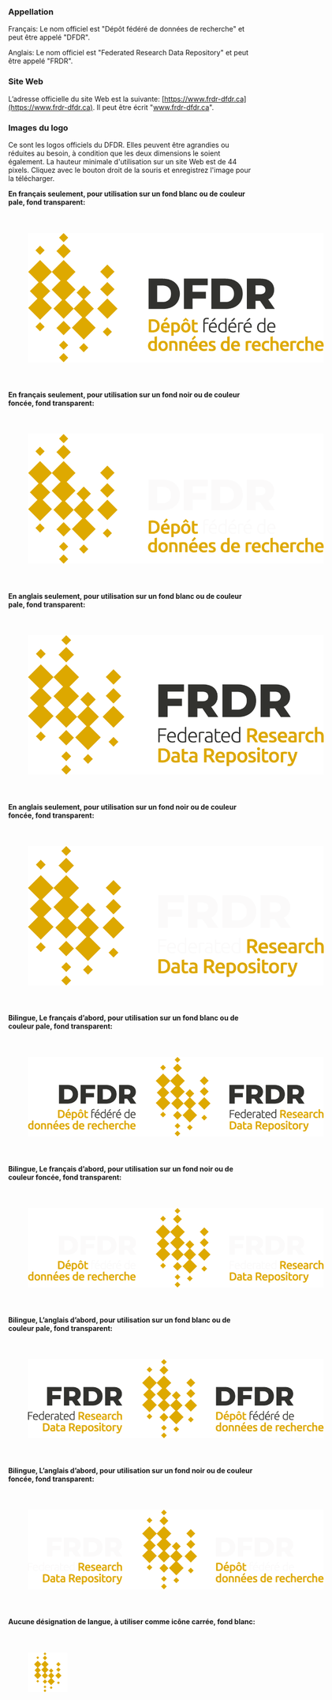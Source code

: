 <h3>Appellation</h3>

Français: Le nom officiel est "Dépôt fédéré de données de recherche" et peut être appelé "DFDR".

Anglais: Le nom officiel est "Federated Research Data Repository" et peut être appelé "FRDR".

<h3>Site Web</h3>

L’adresse officielle du site Web est la suivante: [https://www.frdr-dfdr.ca](https://www.frdr-dfdr.ca). Il peut être écrit "www.frdr-dfdr.ca".


<h3>Images du logo</h3>

Ce sont les logos officiels du DFDR. Elles peuvent être agrandies ou réduites au besoin, à condition que les deux dimensions le soient également. La hauteur minimale d'utilisation sur un site Web est de 44 pixels. Cliquez avec le bouton droit de la souris et enregistrez l'image pour la télécharger.


**En français seulement, pour utilisation sur un fond blanc ou de couleur pale, fond transparent:**

<img style="margin:40px;max-width: 600px" src="/docs/img/styleguide/FRDR-FR.png" alt="Logo" />

**En français seulement, pour utilisation sur un fond noir ou de couleur foncée, fond transparent:**

<img style="margin:40px;background:black;max-width: 600px" src="/docs/img/styleguide/FRDR-FR-WHITE.png" alt="Logo" />

**En anglais seulement, pour utilisation sur un fond blanc ou de couleur pale, fond transparent:**

<img style="margin:40px;max-width: 600px" src="/docs/img/styleguide/FRDR-EN.png" alt="Logo"/>

**En anglais seulement, pour utilisation sur un fond noir ou de couleur foncée, fond transparent:**

<img style="margin:40px;background:black;max-width: 600px" src="/docs/img/styleguide/FRDR-EN-WHITE.png" alt="Logo" />

**Bilingue, Le français d’abord, pour utilisation sur un fond blanc ou de couleur pale, fond transparent:**

<img style="margin:40px;max-width: 600px" src="/docs/img/styleguide/FRDR-FR-EN.png" alt="Logo" />

**Bilingue, Le français d’abord, pour utilisation sur un fond noir ou de couleur foncée, fond transparent:**

<img style="margin:40px;background:black;max-width: 600px" src="/docs/img/styleguide/FRDR-FR-EN-WHITE.png" alt="Logo" />

**Bilingue, L’anglais d’abord, pour utilisation sur un fond blanc ou de couleur pale, fond transparent:**

<img style="margin:40px;max-width: 600px" src="/docs/img/styleguide/FRDR-EN-FR.png" alt="Logo" />

**Bilingue, L’anglais d’abord, pour utilisation sur un fond noir ou de couleur foncée, fond transparent:**

<img style="margin:40px;background:black;max-width: 600px" src="/docs/img/styleguide/FRDR-EN-FR-WHITE.png" alt="Logo" />

**Aucune désignation de langue, à utiliser comme icône carrée, fond blanc:**

<img style="margin:40px;max-width: 600px" src="/docs/img/styleguide/frdr_80x80.png" alt="Logo" />

